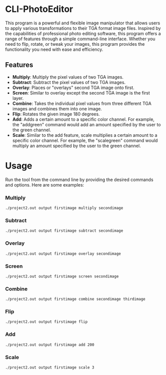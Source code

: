 # CLI-PhotoEditor
This program is a powerful and flexible image manipulator that allows users to apply various transformations to their TGA format image files. Inspired by the capabilities of professional photo editing software, this program offers a range of features through a simple command-line interface. Whether you need to flip, rotate, or tweak your images, this program provides the functionality you need with ease and efficiency.

## Features
* **Multiply**: Multiply the pixel values of two TGA images.
* **Subtract**: Subtract the pixel values of two TGA images.
* **Overlay**: Places or "overlays" second TGA image onto first.
* **Screen**: Similar to overlay except the second TGA image is the first layer.
* **Combine**: Takes the individual pixel values from three different TGA images and combines them into one image.
* **Flip**: Rotates the given image 180 degrees.
* **Add**: Adds a certain amount to a specific color channel. For example, the "addgreen" command would add an amount specified by the user to the green channel.
* **Scale**: Similar to the add feature, scale multiplies a certain amount to a specific color channel. For example, the "scalegreen" command would multiply an amount specified by the user to the green channel.

# Usage
Run the tool from the command line by providing the desired commands and options. Here are some examples:

### Multiply

    ./project2.out output firstimage multiply secondimage

### Subtract

    ./project2.out output firstimage subtract secondimage

### Overlay

    ./project2.out output firstimage overlay secondimage

### Screen

    ./project2.out output firstimage screen secondimage

### Combine

    ./project2.out output firstimage combine secondimage thirdimage

### Flip

    ./project2.out output firstimage flip

### Add

    ./project2.out output firstimage add 200

### Scale

    ./project2.out output firstimage scale 3

